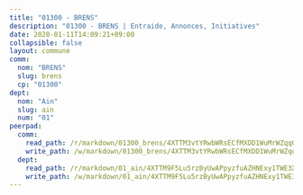 ```yaml
---
title: "01300 - BRENS"
description: "01300 - BRENS | Entraide, Annonces, Initiatives"
date: 2020-01-11T14:09:21+09:00
collapsible: false
layout: commune
comm:
  nom: "BRENS"
  slug: brens
  cp: "01300"
dept:
  nom: "Ain"
  slug: ain
  num: "01"
peerpad:
  comm:
    read_path: /r/markdown/01300_brens/4XTTM3vtYRwbWRsECfMXDD1WuMrWZqqQPsQK6bE1ijg7yQwxy
    write_path: /w/markdown/01300_brens/4XTTM3vtYRwbWRsECfMXDD1WuMrWZqqQPsQK6bE1ijg7yQwxy-K3TgTwosw7JU79ofuELMzVwEKZSA7fWFYRDvUvaDPYYg21oN95HrZw4XfJYJq5eFF572r1LwXHa5t9Um844BTBx4G8EhzGazyigynvwTgsWU7Y6G5UPoYeRkrd3xmnqSVAHm8rJ9
  dept:
    read_path: /r/markdown/01_ain/4XTTM9F5Lu5rzByUwAPpyzfuAZHNExy1TWE3X3wiTrPFfiAJr
    write_path: /w/markdown/01_ain/4XTTM9F5Lu5rzByUwAPpyzfuAZHNExy1TWE3X3wiTrPFfiAJr-K3TgUnxzeFoJA4CB58vXNvKXURJneTNZHUsypAQGicGiZu7AS2sPbjspGpj7s3MmMv58YhkLaSUMQMHaiKAfoMv6wF36Urxbqqh8MmnXpnKkbVhnAishABEkMRAiyAt8GGJ1Jer2
---
```


